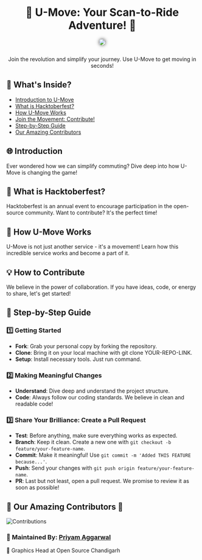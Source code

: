 <h1 style="text-align: center"> 🛴 U-Move: Your Scan-to-Ride Adventure! 🛴 </h1>

<div style="display: flex; justify-content: center"/>
<img src="https://i.imgur.com/NN9fehZ.png" style="border-radius: 25px; box-shadow: 0px 0px 10px 0px rgba(0,0,0,0.75); max-height: 400px; margin-bottom: 1em"/>
</div>

<p style = "text-align: center"> 
Join the revolution and simplify your journey. Use U-Move to get moving in seconds!
</p>

## 🌟 What's Inside?

- [Introduction to U-Move](#🌐-introduction)
- [What is Hacktoberfest?](#🍂-what-is-hacktoberfest)
- [How U-Move Works](#🚀-how-u-move-works)
- [Join the Movement: Contribute!](#💡-how-to-contribute)
- [Step-by-Step Guide](#🚀-step-by-step-guide)
- [Our Amazing Contributors](#🙌-our-amazing-contributors-🙌)

## 🌐 Introduction

Ever wondered how we can simplify commuting? Dive deep into how U-Move is changing the game!

## 🍂 What is Hacktoberfest?

Hacktoberfest is an annual event to encourage participation in the open-source community. Want to contribute? It's the perfect time!

## 🚀 How U-Move Works

U-Move is not just another service - it's a movement! Learn how this incredible service works and become a part of it.

## 💡 How to Contribute

We believe in the power of collaboration. If you have ideas, code, or energy to share, let's get started!

## 🚀 Step-by-Step Guide

### 1️⃣ Getting Started

- **Fork**: Grab your personal copy by forking the repository.
- **Clone**: Bring it on your local machine with git clone YOUR-REPO-LINK.
- **Setup**: Install necessary tools. Just run command.

### 2️⃣ Making Meaningful Changes

- **Understand**: Dive deep and understand the project structure.
- **Code**: Always follow our coding standards. We believe in clean and readable code!

### 3️⃣ Share Your Brilliance: Create a Pull Request

- **Test**: Before anything, make sure everything works as expected.
- **Branch**: Keep it clean. Create a new one with `git checkout -b feature/your-feature-name`.
- **Commit**: Make it meaningful! Use `git commit -m 'Added THIS FEATURE because...'`.
- **Push**: Send your changes with `git push origin feature/your-feature-name`.
- **PR**: Last but not least, open a pull request. We promise to review it as soon as possible!

## 🙌 Our Amazing Contributors 🙌

<div align="left">
  <img src="https://contrib.rocks/image?repo=priyamaggarwal18/Game_Hub1" alt="Contributions" align="left">
  <br>
  <h3 align="left">👑 Maintained By: <a href="https://github.com/priyamaggarwal18">Priyam Aggarwal</a></h3>
  <p align="left">🎨 Graphics Head at Open Source Chandigarh</p>
</div>
